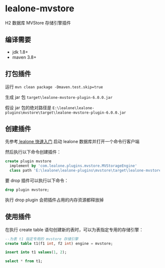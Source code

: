 # lealone-mvstore

H2 数据库 MVStore 存储引擎插件


## 编译需要

* jdk 1.8+
* maven 3.8+


## 打包插件

运行 `mvn clean package -Dmaven.test.skip=true`

生成 jar 包 `target\lealone-mvstore-plugin-6.0.0.jar`

假设 jar 包的绝对路径是 `E:\lealone\lealone-plugins\mvstore\target\lealone-mvstore-plugin-6.0.0.jar`


## 创建插件

先参考[ lealone 快速入门](https://github.com/lealone/Lealone-Docs/blob/master/应用文档/Lealone数据库快速入门.md) 启动 lealone 数据库并打开一个命令行客户端

然后执行以下命令创建插件：

```sql
create plugin mvstore
  implement by 'com.lealone.plugins.mvstore.MVStorageEngine' 
  class path 'E:\lealone\lealone-plugins\mvstore\target\lealone-mvstore-plugin-6.0.0.jar';
```

要 drop 插件可以执行以下命令：

```sql
drop plugin mvstore;
```

执行 drop plugin 会把插件占用的内存资源都释放掉


## 使用插件

在执行 create table 语句创建新的表时，可以为表指定专用的存储引擎：

```sql
--为表 t1 指定专用的 mvstore 存储引擎
create table t1(f1 int, f2 int) engine = mvstore;

insert into t1 values(1, 2);

select * from t1;
```


